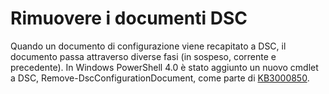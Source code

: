 # <a name="remove-dsc-documents"></a>Rimuovere i documenti DSC

Quando un documento di configurazione viene recapitato a DSC, il documento passa attraverso diverse fasi (in sospeso, corrente e precedente). In Windows PowerShell 4.0 è stato aggiunto un nuovo cmdlet a DSC, Remove-DscConfigurationDocument, come parte di [KB3000850](https://support.microsoft.com/en-us/kb/3000850). 



<!--HONumber=Oct16_HO4-->


